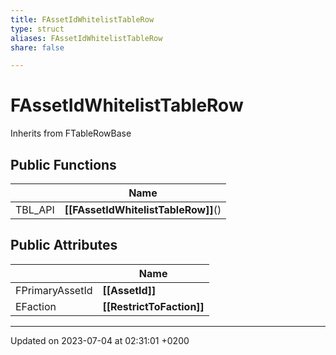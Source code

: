 ```yaml
---
title: FAssetIdWhitelistTableRow
type: struct
aliases: FAssetIdWhitelistTableRow
share: false

---
```


# FAssetIdWhitelistTableRow





Inherits from FTableRowBase

## Public Functions

|                | Name           |
| -------------- | -------------- |
| TBL_API | **[[FAssetIdWhitelistTableRow]]**() |

## Public Attributes

|                | Name           |
| -------------- | -------------- |
| FPrimaryAssetId | **[[AssetId]]**  |
| EFaction | **[[RestrictToFaction]]**  |

-------------------------------

Updated on 2023-07-04 at 02:31:01 +0200